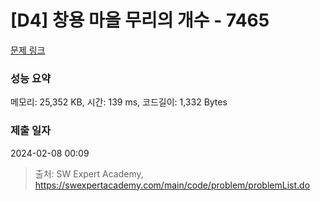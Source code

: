 # [D4] 창용 마을 무리의 개수 - 7465 

[문제 링크](https://swexpertacademy.com/main/code/problem/problemDetail.do?contestProbId=AWngfZVa9XwDFAQU) 

### 성능 요약

메모리: 25,352 KB, 시간: 139 ms, 코드길이: 1,332 Bytes

### 제출 일자

2024-02-08 00:09



> 출처: SW Expert Academy, https://swexpertacademy.com/main/code/problem/problemList.do